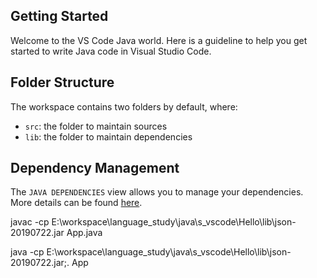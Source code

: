 ## Getting Started

Welcome to the VS Code Java world. Here is a guideline to help you get started to write Java code in Visual Studio Code.

## Folder Structure

The workspace contains two folders by default, where:

- `src`: the folder to maintain sources
- `lib`: the folder to maintain dependencies

## Dependency Management

The `JAVA DEPENDENCIES` view allows you to manage your dependencies. More details can be found [here](https://github.com/microsoft/vscode-java-pack/blob/master/release-notes/v0.9.0.md#work-with-jar-files-directly).



javac -cp E:\workspace\language_study\java\s_vscode\Hello\lib\json-20190722.jar  App.java

java -cp E:\workspace\language_study\java\s_vscode\Hello\lib\json-20190722.jar;. App